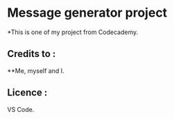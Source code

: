 # Message generator project

*This is one of my project from Codecademy.

## Credits to :
**Me, myself and I.

## Licence : 
VS Code.
